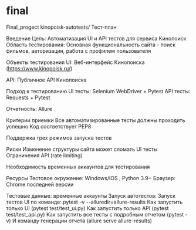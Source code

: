 # final
Final_progect
kinopoisk-autotests/ Тест-план

Введение Цель: Автоматизация UI и API тестов для сервиса Кинопоиск Область тестирования: Основная функциональность сайта - поиск фильмов, авторизация, работа с профилем пользователя

Объекты тестирования UI: Веб-интерфейс Кинопоиска (https://www.kinopoisk.ru/)

API: Публичное API Кинопоиска

Подход к тестированию UI тесты: Selenium WebDriver + Pytest
API тесты: Requests + Pytest

Отчетность: Allure

Критерии приемки Все автоматизированные тесты должны проходить успешно
Код соответствует PEP8

Поддержка трех режимов запуска тестов

Риски Изменение структуры сайта может сломать UI тесты
Ограничения API (rate limiting)

Необходимость временных аккаунтов для тестирования

Ресурсы Тестовое окружение: Windows/IOS , Python 3.9+
Браузер: Chrome последней версии

Тестовые данные: временные аккаунты 
Запуск автотестов:
Запуск тестов UI по команде: 
pytest -v --alluredir=allure-results
Как запустить только UI (pytest test/test_ui.py)
Как запустить только API (pytest test/test_api.py)
Как запустить все тесты с подробным отчетом (pytest -v)
И команду генерации отчета (allure serve allure-results)

